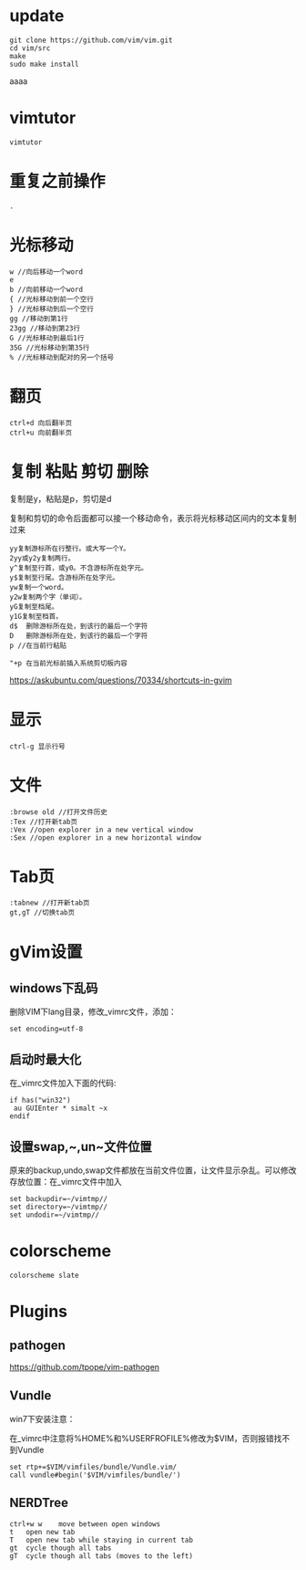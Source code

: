 # update

```
git clone https://github.com/vim/vim.git
cd vim/src
make
sudo make install
```
aaaa

# vimtutor

```
vimtutor
```

# 重复之前操作

```
.
```

# 光标移动

```
w //向后移动一个word
e
b //向前移动一个word
{ //光标移动到前一个空行
} //光标移动到后一个空行
gg //移动到第1行
23gg //移动到第23行
G //光标移动到最后1行
35G //光标移动到第35行
% //光标移动到配对的另一个括号
```

# 翻页

```
ctrl+d 向后翻半页
ctrl+u 向前翻半页
```

# 复制 粘贴 剪切 删除

复制是y，粘贴是p，剪切是d

复制和剪切的命令后面都可以接一个移动命令，表示将光标移动区间内的文本复制过来

```
yy复制游标所在行整行。或大写一个Y。
2yy或y2y复制两行。
y^复制至行首，或y0。不含游标所在处字元。
y$复制至行尾。含游标所在处字元。
yw复制一个word。
y2w复制两个字（单词）。
yG复制至档尾。
y1G复制至档首。
d$	删除游标所在处，到该行的最后一个字符
D	删除游标所在处，到该行的最后一个字符
p //在当前行粘贴
```

```
"+p 在当前光标前插入系统剪切板内容 
```

https://askubuntu.com/questions/70334/shortcuts-in-gvim

# 显示

```
ctrl-g 显示行号
```

# 文件

```
:browse old //打开文件历史
:Tex //打开新tab页
:Vex //open explorer in a new vertical window
:Sex //open explorer in a new horizontal window
```

# Tab页

```
:tabnew //打开新tab页
gt,gT //切换tab页
```

# gVim设置

## windows下乱码

删除VIM下lang目录，修改_vimrc文件，添加：

```
set encoding=utf-8
```

## 启动时最大化

在_vimrc文件加入下面的代码:

```
if has("win32")
 au GUIEnter * simalt ~x
endif
```

## 设置swap,~,un~文件位置

原来的backup,undo,swap文件都放在当前文件位置，让文件显示杂乱。可以修改存放位置：在_vimrc文件中加入

```
set backupdir=~/vimtmp//
set directory=~/vimtmp//
set undodir=~/vimtmp//
```

# colorscheme

```
colorscheme slate
```

# Plugins

## pathogen

https://github.com/tpope/vim-pathogen

## Vundle

win7下安装注意：

在_vimrc中注意将%HOME%和%USERFROFILE%修改为$VIM，否则报错找不到Vundle

```
set rtp+=$VIM/vimfiles/bundle/Vundle.vim/
call vundle#begin('$VIM/vimfiles/bundle/')
```

## NERDTree

```
ctrl+w w    move between open windows
t   open new tab
T   open new tab while staying in current tab
gt  cycle though all tabs
gT  cycle though all tabs (moves to the left)
```

